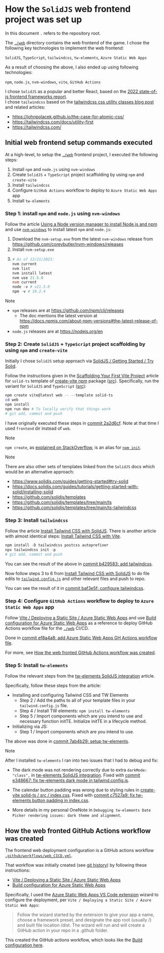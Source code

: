 # How the `SolidJS` web frontend project was set up

In this document `.` refers to the repository root.

The [`./web`] directory contains the web frontend of the game.
I chose the following key technologies to implement the web frontend:

`SolidJS`, `TypeScript`, `tailwindcss`, `tw-elements`, `Azure Static Web Apps`

As a result of choosing the above, I also ended up using following technologies:

`npm`, `node.js`, `nvm-windows`, `vite`, `GitHub Actions`

I chose `SolidJS` as a popular and better React, based on the [2022 state-of-js frontend frameworks report].  
I chose `tailwindcss` based on the [tailwindcss css utility classes blog post] and related articles:

- https://johnpolacek.github.io/the-case-for-atomic-css/
- https://tailwindcss.com/docs/utility-first
- https://tailwindcss.com/

## Initial web frontend setup commands executed

At a high-level, to setup the [`./web`] frontend project, I executed the following steps:

1. Install `npm` and `node.js` using `nvm-windows`
2. Create `SolidJS` + `TypeScript` project scaffolding by using `npm` and `create-vite`
3. Install `tailwindcss`
4. Configure `GitHub Actions` workflow to deploy to `Azure Static Web Apps` app
5. Install `tw-elements`

### Step 1: install `npm` and `node.js` using `nvm-windows`

Follow the article [Using a Node version manager to install Node.js and npm] and use [`nvm-windows`] to
install latest `npm` and `node.js`:

1. Download the `nvm-setup.exe` from the latest `nvm-windows` release from https://github.com/coreybutler/nvm-windows/releases
2. Install `nvm-setup.exe`
3. ``` powershell
   # As of 12/21/2023:
   nvm current
   nvm list
   nvm install latest
   nvm use 21.5.0
   nvm current
   node -v # v21.5.0
   npm -v # 10.2.4
   ```

> [!NOTE]
>
> - `npm` releases are at https://github.com/npm/cli/releases
>   - The doc mentions the latest version at https://docs.npmjs.com/about-npm-versions#the-latest-release-of-npm
> - `node.js` releases are at https://nodejs.org/en

### Step 2: Create `SolidJS` + `TypeScript` project scaffolding by using `npm` and `create-vite`

Initially I chose `SolidJS` setup approach via [SolidJS / Getting Started / Try Solid][Try Solid].

Follow the instructions given in the [Scaffolding Your First Vite Project] article for `solid-ts` template
of [create-vite npm] package ([src][create-vite src]). Specifically, run the variant for
`SolidJS` and `TypeScript` ([src][create-vite solid-ts]):

``` powershell
npm create vite@latest web -- --template solid-ts
cd web
npm install
npm run dev # To locally verify that things work
# git add, commit and push
```

I have originally executed these steps in [commit 2a2d6cf][commit 2a2d6cf: initial frontend].
Note at that time I used `frontend` dir instead of `web`.

> [!NOTE]
>
> `npm create`, as [explained on StackOverflow][npm create SO], is an alias for [`npm init`].

> [!NOTE]
> There are also other sets of templates linked from the `SolidJS` docs which would be an alternative approach:
>
> - https://www.solidjs.com/guides/getting-started#try-solid
> - https://docs.solidjs.com/guides/tutorials/getting-started-with-solid/installing-solid
> - https://github.com/solidjs/templates
> - https://github.com/solidjs/templates/tree/main/ts
> - https://github.com/solidjs/templates/tree/main/ts-tailwindcss

### Step 3: Install `tailwindcss`

Follow the article [Install Tailwind CSS with SolidJS]. There is another article with almost identical steps:
[Install Tailwind CSS with Vite].

``` powershell
npm install -D tailwindcss postcss autoprefixer
npx tailwindcss init -p
# git add, commit and push 
```

You can see the result of the above in [commit b429583: add tailwindcss].

Now follow steps 3 to 6 from [Install Tailwind CSS with SolidJS] to do file edits to [`tailwind.config.js`]
and other relevant files and push to repo.

You can see the result of it in [commit baf3e5f: configure tailwindcss].

### Step 4: Configure `GitHub Actions` workflow to deploy to `Azure Static Web Apps` app

Follow [Vite / Deploying a Static Site / Azure Static Web Apps] and use [Build configuration for Azure Static Web Apps]
as a reference to deploy GitHub Actions workflow file for the [`./web`] CI/CD.

Done in [commit ef8a4a8: add Azure Static Web Apps GH Actions workflow file].

For more, see [How the web fronted GitHub Actions workflow was created](#how-the-web-fronted-github-actions-workflow-was-created).

### Step 5: Install `tw-elements`

Follow the relevant steps from the [tw-elements SolidJS integration] article.

Specifically, follow these steps from the article:

- Installing and configuring Tailwind CSS and TW Elements
  - Step 2 / Add the paths to all of your template files in your `tailwind.config.js` file.
  - Step 4 / Install TW elements: `npm install tw-elements`
  - Step 5 / Import components which are you intend to use and necessary function initTE.
    Initialize initTE in a lifecycle method.
- Initializing via JS:
  - Step 1 / Import components which are you intend to use.

The above was done in [commit 7ab4b29: setup tw-elements].

> [!NOTE]
> After I installed `tw-elements` I ran into two issues that I had to debug and fix:
>
> - The dark mode was not rendering correctly due to extra `darkMode: "class",` in [tw-elements SolidJS integration].
>   Fixed with [commit e348667: fix tw-elements dark mode in tailwind.config.js].
>
> - The calendar button padding was wrong due to styling rules in [create-vite solid-ts / src / index.css].
>   Fixed with [commit c7527a9: fix tw-elements button padding in index.css].
>
> - More details in my personal OneNote in `Debugging tw-elements Date Picker rendering issues: dark theme and alignment`.

## How the web fronted GitHub Actions workflow was created

The frontend web deployment configuration is a GitHub actions workflow [`.github/workflows/web_CICD.yml`].

That workflow was initially created (see [git history](https://github.com/konrad-jamrozik/game/commits/main/.github/workflows/web_CICD.yml))
by following these instructions:

- [Vite / Deploying a Static Site / Azure Static Web Apps]
- [Build configuration for Azure Static Web Apps]

Specifically, I used the [Azure Static Web Apps VS Code extension](https://marketplace.visualstudio.com/items?itemName=ms-azuretools.vscode-azurestaticwebapps)
wizard to configure the deployment, per `Vite / Deploying a Static Site / Azure Static Web Apps`:
> Follow the wizard started by the extension to give your app a name, choose a framework preset,
> and designate the app root (usually /) and built file location /dist. The wizard will run and will
> create a GitHub action in your repo in a .github folder.

This created the GitHub actions workflow, which looks like the [Build configuration here](https://learn.microsoft.com/en-us/azure/static-web-apps/build-configuration?tabs=github-actions#build-configuration).

<!--
--------------------------------------------------------------------------------
references
--------------------------------------------------------------------------------
-->

[2022 state-of-js frontend frameworks report]: https://2022.stateofjs.com/en-US/libraries/front-end-frameworks/
[Build configuration for Azure Static Web Apps]: https://learn.microsoft.com/en-us/azure/static-web-apps/build-configuration?tabs=github-actions
[Install Tailwind CSS with SolidJS]: https://tailwindcss.com/docs/guides/solidjs
[Install Tailwind CSS with Vite]: https://tailwindcss.com/docs/guides/vite
[Scaffolding Your First Vite Project]: https://vitejs.dev/guide/#scaffolding-your-first-vite-project
[Try Solid]: https://www.solidjs.com/guides/getting-started#try-solid
[Using a Node version manager to install Node.js and npm]: https://docs.npmjs.com/downloading-and-installing-node-js-and-npm#using-a-node-version-manager-to-install-nodejs-and-npm
[Vite / Deploying a Static Site / Azure Static Web Apps]: https://vitejs.dev/guide/static-deploy.html#azure-static-web-apps
[`./web`]: ../web
[`.github/workflows/web_CICD.yml`]: ../.github/workflows/web_CICD.yml
[`npm init`]: https://docs.npmjs.com/cli/v10/commands/npm-init
[`nvm-windows`]: https://github.com/coreybutler/nvm-windows
[`tailwind.config.js`]: ../web/tailwind.config.js
[commit 2a2d6cf: initial frontend]: https://github.com/konrad-jamrozik/game/commit/2a2d6cf983a64732da48cfb36131b9d4bd05ed51
[commit 7ab4b29: setup tw-elements]: https://github.com/konrad-jamrozik/game/commit/7ab4b292817bb071c4ff943c1168fe65c4c5bdf3
[commit b429583: add tailwindcss]: https://github.com/konrad-jamrozik/game/commit/b429583cb5f422992bc0321b90c7753d5f22ab6e
[commit baf3e5f: configure tailwindcss]: https://github.com/konrad-jamrozik/game/commit/baf3e5f7c99869fd81af07ec64b8b967b01b5133
[commit c7527a9: fix tw-elements button padding in index.css]: https://github.com/konrad-jamrozik/game/commit/c7527a987f61166969324d1054d289d53a1cccfe
[commit e348667: fix tw-elements dark mode in tailwind.config.js]: https://github.com/konrad-jamrozik/game/commit/e34866742d4ca146249de2403bbbc4b1e5423c7f
[commit ef8a4a8: add Azure Static Web Apps GH Actions workflow file]: https://github.com/konrad-jamrozik/game/commit/ef8a4a8276bc204371c0ef276f1183b0694919c1
[create-vite npm]: https://www.npmjs.com/package/create-vite
[create-vite solid-ts / src / index.css]: https://github.com/vitejs/vite/blob/main/packages/create-vite/template-solid-ts/src/index.css
[create-vite solid-ts]: https://github.com/vitejs/vite/tree/main/packages/create-vite/template-solid-ts
[create-vite src]: https://github.com/vitejs/vite/tree/main/packages/create-vite
[npm create SO]: https://stackoverflow.com/questions/57133219/what-is-the-npm-create-command
[tailwindcss css utility classes blog post]: https://adamwathan.me/css-utility-classes-and-separation-of-concerns/
[tw-elements SolidJS integration]: https://tw-elements.com/docs/standard/integrations/solid-integration/
